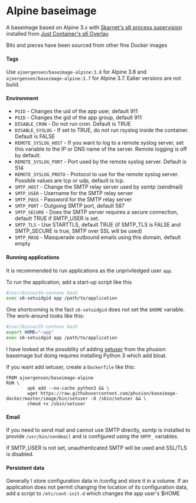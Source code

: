Alpine baseimage
================

A baseimage based on Alpine 3.x with [Skarnet's s6 process supervision](http://www.skarnet.org/software/s6/) installed from [Just Container's s6 Overlay](https://github.com/just-containers/s6-overlay).

Bits and pieces have been sourced from other fine Docker images

#### Tags

Use `ajoergensen/baseimage-alpine:3.8` for Alpine 3.8 and `ajoergensen/baseimage-alpine:3.7` for Alpine 3.7. Ealier versions are not build.

#### Environment

- `PUID` - Changes the uid of the app user, default 911
- `PGID` - Changes the gid of the app group, default 911
- `DISABLE_CRON` - Do not run cron. Default is TRUE
- `DISABLE_SYSLOG` - If set to TRUE, do not run rsyslog inside the container. Default is FALSE
- `REMOTE_SYSLOG_HOST` - If you want to log to a remote syslog server, set this variable to the IP or DNS name of the server. Remote logging is off by default.
- `REMOTE_SYSLOG_PORT` - Port used by the remote syslog server. Default is 514
- `REMOTE_SYSLOG_PROTO` - Protocol to use for the remote syslog server. Possible values are tcp or udp, default is tcp.
- `SMTP_HOST` - Change the SMTP relay server used by ssmtp (sendmail) 
- `SMTP_USER` - Username for the SMTP relay server
- `SMTP_PASS` - Password for the SMTP relay server
- `SMTP_PORT` - Outgoing SMTP port, default 587
- `SMTP_SECURE` - Does the SMTP server requires a secure connection, default TRUE if SMTP_USER is set.
- `SMTP_TLS` - Use STARTTLS, default TRUE (if SMTP_TLS is FALSE and SMTP_SECURE is true, SMTP over SSL will be used)
- `SMTP_MASQ` - Masquerade outbound emails using this domain, default empty

#### Running applications

It is recommended to run applications as the unpriviledged user `app`.

To run the application, add a start-up script like this

```bash
#/usr/bin/with-contenv bash
exec s6-setuidgid app /path/to/application
```

One shortcoming is the fact `s6-setuidgid` does not set the `$HOME` variable. The work-around looks like this:

```bash
#/usr/bin/with-contenv bash
export HOME="~app"
exec s6-setuidgid app /path/to/application
```

I have looked at the possiblity of adding [setuser](https://github.com/phusion/baseimage-docker/blob/master/image/bin/setuser) from the phusion baseimage but doing requires installing Python 3 which add bloat.

If you want add setuser, create a `Dockerfile` like this:

```
FROM ajoergensen/baseimage-alpine
RUN \
        apk add --no-cache python3 && \
        wget https://raw.githubusercontent.com/phusion/baseimage-docker/master/image/bin/setuser -O /sbin/setuser && \
        chmod +x /sbin/setuser
```

#### Email

If you need to send mail and cannot use SMTP directly, ssmtp is installed to provide `/usr/bin/sendmail` and is configured using the `SMTP_` variables.

If SMTP_USER is not set, unauthenticated SMTP will be used and SSL/TLS is disabled.

#### Persistent data

Generally I store configuration data in /config and store it in a volume. If an application does not permit changing the location of its configuration data, add a script to `/etc/cont-init.d` which changes the app user's $HOME

